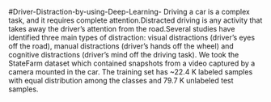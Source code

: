 #Driver-Distraction-by-using-Deep-Learning-
Driving a car is a complex task, and it requires complete attention.Distracted driving is any activity that takes away the driver’s 
attention from the road.Several studies have identified three main types of distraction: visual distractions (driver’s eyes off the road), 
manual distractions (driver’s hands off the wheel) and cognitive distractions (driver’s mind off the driving task).
We took the StateFarm dataset which contained snapshots from a video captured by a camera mounted in the car. 
The training set has ~22.4 K labeled samples with equal distribution among the classes and 79.7 K unlabeled test samples. 
